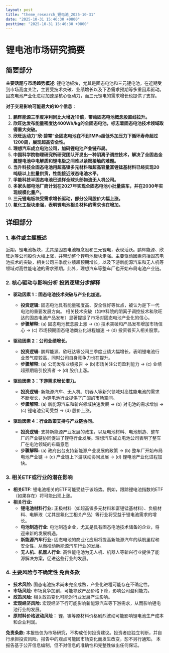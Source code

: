 ```yaml
---
layout: post
title: "theme_research_锂电池_2025-10-31"
date: "2025-10-31 15:46:30 +0800"
posttime: "2025-10-31 15:46:30 +0800"
---
```


# 锂电池市场研究摘要

## 简要部分

**主要话题与市场趋势概述**:  锂电池板块，尤其是固态电池和三元锂电池，在近期受到市场高度关注，主要受技术突破、业绩增长以及下游需求预期等多重因素驱动。固态电池产业化进程加速是核心驱动力，而三元锂电的需求增长也提供了支撑。

**对于交易影响可能最大的10个信息**：

1.  **鹏辉能源三季度净利同比大增近10倍，带动固态电池概念股直线拉升。**
2.  **欣旺达发布能量密度达400Wh/kg的全固态电池，标志着固态电池技术领域取得重大突破。**
3.  **欣旺达动力“欣·碧霄”全固态电池在不到1MPa超低外加压力下循环寿命超过1200周，展现超高安全性。**
4.  **理想汽车成立电池公司，加码锂电池产业链布局。**
5.  **中国科学院物理研究所研究团队开发出一种阴离子调控技术，解决了全固态金属锂电池中电解质和锂电极之间难以紧密接触的难题。**
6.  **当升科技全固态电池用超高镍多元材料和超高容量富锂锰基材料已经实现20吨级以上批量供货，性能接近液态电池水平。**
7.  **孚能科技半固态电池已送样全球头部物流无人机公司。**
8.  **多家头部电池厂商计划在2027年实现全固态电池小批量装车，并在2030年实现规模化量产。**
9.  **三元锂电板块受需求增长驱动，部分公司股价大幅上涨。**
10. **氟化工板块走强，表明锂电池相关材料的需求也在增加。**

## 详细部分
### 1. 事件或主题概述

近期，锂电池板块，尤其是固态电池概念股和三元锂电，表现活跃。鹏辉能源、欣旺达等公司股价大幅上涨，并带动整个锂电池板块走强。主要驱动因素包括固态电池技术的突破，相关公司三季度业绩超预期增长，以及下游新能源汽车和无人机等领域对高性能电池的需求预期。此外，理想汽车等整车厂也开始布局电池产业链。

### 2. 核心驱动与影响分析 投资逻辑分步解释

*   **驱动因素 1：固态电池技术突破与产业化加速。**
    *   **投资逻辑:**  固态电池具有能量密度高、安全性好等优点，被认为是下一代电池的重要发展方向。 相关技术突破（如中科院的阴离子调控技术和欣旺达的固态电池产品发布）显著提振了市场对固态电池产业化的信心。
    *   **步骤解释:** (a) 固态电池概念股上涨 -> (b) 技术突破和产品发布增加市场信心 -> (c) 市场预期固态电池商业化进程加速 -> (d) 投资者买入相关股票。

*   **驱动因素 2：公司业绩增长。**
    *   **投资逻辑:**  鹏辉能源、欣旺达等公司三季度业绩大幅增长，表明锂电池行业景气度较高，同时公司自身竞争力也在提升。
    *   **步骤解释:** (a) 公司发布业绩报告 -> (b)市场关注公司盈利能力 -> (c) 业绩超预期吸引投资者 -> (d) 股价上涨。

*   **驱动因素 3：下游需求增长潜力。**
    *   **投资逻辑:**  新能源汽车、无人机、机器人等新兴领域对高性能电池的需求不断增长，为锂电池行业提供了广阔的市场空间。
    *   **步骤解释:** (a) 新能源汽车和新兴领域快速发展 -> (b) 对电池的需求增加 -> (c) 锂电池公司受益 -> (d) 股价上涨。

* **驱动因素 4：行业政策支持与产业链协同。**
    * **投资逻辑:** 支持新能源产业发展的政策，以及电池材料、电池制造、整车厂的产业链协同促进了锂电行业发展。理想汽车成立电池公司表明了整车厂在电池领域的布局意愿
    * **步骤解释:** (a) 政府出台支持新能源产业发展的政策 -> (b) 整车厂开始布局电池产业链 -> (c) 产业链上下游联动协同发展 -> (d) 锂电池产业化进程加快。

### 3. 相关ETF或行业的潜在影响

*   **相关ETF:** 锂电池相关的ETF可能受益于该趋势。例如，跟踪锂电池指数的ETF（如果存在）将可能出现上涨。
*   **相关行业:**
    *   **锂电池材料行业:**  正极材料（如超高镍多元材料和富锂锰基材料）、负极材料、电解液（尤其是氟化工相关产品）等行业将受益于锂电池需求的增长。
    *   **电池制造行业:**  电池制造企业，尤其是具有固态电池技术储备的企业，将迎来新的发展机遇。
    *   **新能源汽车行业:**  固态电池的商业化应用将提高新能源汽车的续航里程和安全性，从而推动新能源汽车行业的发展。
    *   **无人机、机器人行业:**  高性能电池为无人机、机器人等新兴行业提供了能源解决方案，促进这些行业的发展。

### 4. 主要风险与不确定性 免责条款

*   **技术风险:**  固态电池技术尚未完全成熟，产业化进程可能存在不确定性。
*   **市场风险:**  市场竞争加剧，可能导致产品价格下降，影响公司盈利能力。
*   **政策风险:**  相关政策变化可能对行业发展产生影响。
*   **宏观经济风险:**  宏观经济下行可能影响新能源汽车等下游需求，从而影响锂电池行业的发展。
*   **原材料价格波动风险：** 锂，镍等原材料价格剧烈波动可能影响锂电池生产成本和企业利润。

**免责条款:** 本报告仅为市场研究，不构成任何投资建议。投资者应独立判断，并自行承担投资风险。报告中的观点可能因市场变化而发生改变，恕不另行通知。 本报告基于公开信息编制，但不对信息的准确性和完整性做出任何保证。